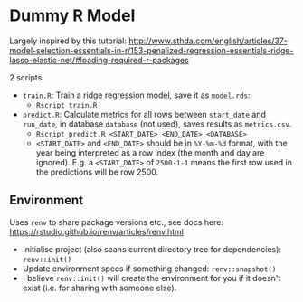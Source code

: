 # Dummy R Model

Largely inspired by this tutorial: http://www.sthda.com/english/articles/37-model-selection-essentials-in-r/153-penalized-regression-essentials-ridge-lasso-elastic-net/#loading-required-r-packages

2 scripts:
* `train.R`: Train a ridge regression model, save it as `model.rds`:
  - `Rscript train.R`
* `predict.R`: Calculate metrics for all rows between `start_date` and `run_date`, in database `database` (not used), saves results as `metrics.csv`.
  - `Rscript predict.R <START_DATE> <END_DATE> <DATABASE>`
  - `<START_DATE>` and `<END_DATE>` should be in `%Y-%m-%d` format, with the year being interpreted as a row index (the month and day are ignored). E.g. a `<START_DATE>` of `2500-1-1` means the first row used in the predictions will be row 2500.

## Environment

Uses `renv` to share package versions etc., see docs here: https://rstudio.github.io/renv/articles/renv.html
* Initialise project (also scans current directory tree for dependencies): `renv::init()`
* Update environment specs if something changed: `renv::snapshot()`
* I believe `renv::init()` will create the environment for you if it doesn't exist (i.e. for sharing with someone else).